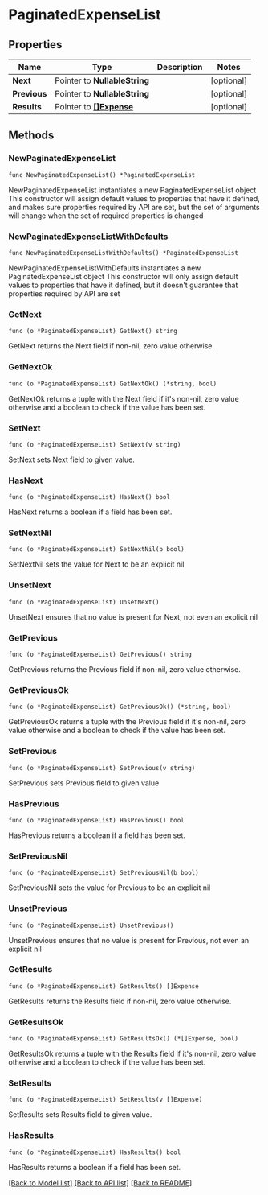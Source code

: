 # PaginatedExpenseList

## Properties

Name | Type | Description | Notes
------------ | ------------- | ------------- | -------------
**Next** | Pointer to **NullableString** |  | [optional] 
**Previous** | Pointer to **NullableString** |  | [optional] 
**Results** | Pointer to [**[]Expense**](Expense.md) |  | [optional] 

## Methods

### NewPaginatedExpenseList

`func NewPaginatedExpenseList() *PaginatedExpenseList`

NewPaginatedExpenseList instantiates a new PaginatedExpenseList object
This constructor will assign default values to properties that have it defined,
and makes sure properties required by API are set, but the set of arguments
will change when the set of required properties is changed

### NewPaginatedExpenseListWithDefaults

`func NewPaginatedExpenseListWithDefaults() *PaginatedExpenseList`

NewPaginatedExpenseListWithDefaults instantiates a new PaginatedExpenseList object
This constructor will only assign default values to properties that have it defined,
but it doesn't guarantee that properties required by API are set

### GetNext

`func (o *PaginatedExpenseList) GetNext() string`

GetNext returns the Next field if non-nil, zero value otherwise.

### GetNextOk

`func (o *PaginatedExpenseList) GetNextOk() (*string, bool)`

GetNextOk returns a tuple with the Next field if it's non-nil, zero value otherwise
and a boolean to check if the value has been set.

### SetNext

`func (o *PaginatedExpenseList) SetNext(v string)`

SetNext sets Next field to given value.

### HasNext

`func (o *PaginatedExpenseList) HasNext() bool`

HasNext returns a boolean if a field has been set.

### SetNextNil

`func (o *PaginatedExpenseList) SetNextNil(b bool)`

 SetNextNil sets the value for Next to be an explicit nil

### UnsetNext
`func (o *PaginatedExpenseList) UnsetNext()`

UnsetNext ensures that no value is present for Next, not even an explicit nil
### GetPrevious

`func (o *PaginatedExpenseList) GetPrevious() string`

GetPrevious returns the Previous field if non-nil, zero value otherwise.

### GetPreviousOk

`func (o *PaginatedExpenseList) GetPreviousOk() (*string, bool)`

GetPreviousOk returns a tuple with the Previous field if it's non-nil, zero value otherwise
and a boolean to check if the value has been set.

### SetPrevious

`func (o *PaginatedExpenseList) SetPrevious(v string)`

SetPrevious sets Previous field to given value.

### HasPrevious

`func (o *PaginatedExpenseList) HasPrevious() bool`

HasPrevious returns a boolean if a field has been set.

### SetPreviousNil

`func (o *PaginatedExpenseList) SetPreviousNil(b bool)`

 SetPreviousNil sets the value for Previous to be an explicit nil

### UnsetPrevious
`func (o *PaginatedExpenseList) UnsetPrevious()`

UnsetPrevious ensures that no value is present for Previous, not even an explicit nil
### GetResults

`func (o *PaginatedExpenseList) GetResults() []Expense`

GetResults returns the Results field if non-nil, zero value otherwise.

### GetResultsOk

`func (o *PaginatedExpenseList) GetResultsOk() (*[]Expense, bool)`

GetResultsOk returns a tuple with the Results field if it's non-nil, zero value otherwise
and a boolean to check if the value has been set.

### SetResults

`func (o *PaginatedExpenseList) SetResults(v []Expense)`

SetResults sets Results field to given value.

### HasResults

`func (o *PaginatedExpenseList) HasResults() bool`

HasResults returns a boolean if a field has been set.


[[Back to Model list]](../README.md#documentation-for-models) [[Back to API list]](../README.md#documentation-for-api-endpoints) [[Back to README]](../README.md)


